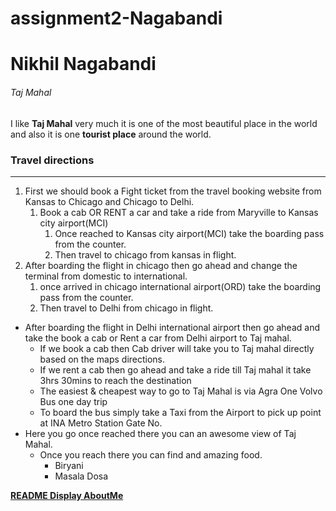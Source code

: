 # assignment2-Nagabandi
# Nikhil Nagabandi
###### Taj Mahal
I like **Taj Mahal** very much it is one of the most beautiful place in the world and also it is one **tourist place** around the world.

### Travel directions

---

1. First we should book a Fight ticket from the travel booking website from Kansas to Chicago and Chicago to Delhi.
    1. Book a cab OR RENT a car and take a ride from Maryville to Kansas city airport(MCI)
        1. Once reached to Kansas city airport(MCI) take the boarding pass from the counter.
        2. Then travel to chicago from kansas in flight.
2. After boarding the flight in chicago then go ahead and change the terminal from domestic to international.
    1. once arrived in chicago international airport(ORD) take the boarding pass from the counter.
    2. Then travel to Delhi from chicago in flight.
* After boarding the flight in Delhi international airport then go ahead and take the book a cab or Rent a car from Delhi airport to Taj mahal.
    * If we book a cab then Cab driver will take you to Taj mahal directly based on the maps directions.
    * If we rent a cab then go ahead and take a ride till Taj mahal it take 3hrs 30mins to reach the destination
    * The easiest & cheapest way to go to Taj Mahal is via Agra One Volvo Bus one day trip
    * To board the bus simply take a Taxi from the Airport to pick up point at INA Metro Station Gate No.
* Here you go once reached there you can an awesome view of Taj Mahal.
    * Once you reach there you can find and amazing food.
        * Biryani
        * Masala Dosa

**[README Display AboutMe](AboutMe.md)**

